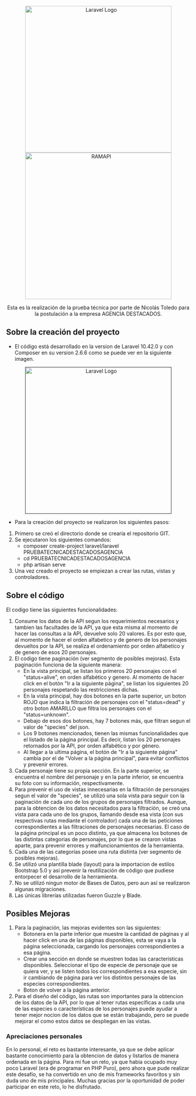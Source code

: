 <p align="center"><a href="https://laravel.com" target="_blank"><img src="https://raw.githubusercontent.com/laravel/art/master/logo-lockup/5%20SVG/2%20CMYK/1%20Full%20Color/laravel-logolockup-cmyk-red.svg" width="400" alt="Laravel Logo"></a><a href="https://laravel.com" target="_blank"><img src="https://repository-images.githubusercontent.com/120371205/b6740400-92d4-11ea-8a13-d5f6e0558e9b" width="400" alt="RAMAPI"></a></p>

<p align="center">
Esta es la realización de la prueba técnica por parte de Nicolás Toledo para la postulación a la empresa AGENCIA DESTACADOS.
</p>

## Sobre la creación del proyecto   

- El código está desarrollado en la version de Laravel 10.42.0 y con Composer en su version 2.6.6 como se puede ver en la siguiente imagen.

<p align="center"><a href="" target="_blank"><img src="https://i.imgur.com/USrGive.png" width="400" alt="Laravel Logo"></a></p>

- Para la creación del proyecto se realizaron los siguientes pasos:

1) Primero se creó el directorio donde se crearía el repositorio GIT.
2) Se ejecutaron los siguientes comandos:
    - composer create-project laravel/laravel PRUEBATECNICADESTACADOSAGENCIA
    - cd PRUEBATECNICADESTACADOSAGENCIA
    - php artisan serve
3) Una vez creado el proyecto se empiezan a crear las rutas, vistas y controladores.
## Sobre el código
El codigo tiene las siguientes funcionalidades:
1) Consume los datos de la API segun los requerimientos necesarios y tambien las facultades de la API, ya que esta misma al momento de hacer las consultas a la API, devuelve solo 20 valores. Es por esto que, al momento de hacer el orden alfabetico y de genero de los personajes devueltos por la API, se realiza el ordenamiento por orden alfabetico y de genero de esos 20 personajes.
2) El codigo tiene paginación (ver segmento de posibles mejoras). Esta paginación funciona de la siguiente manera:
    - En la vista principal, se listan los primeros 20 personajes con el "status=alive", en orden alfabético y genero. Al momento de hacer click en el botón "Ir a la siguiente página", se listan los siguientes 20 personajes respetando las restricciones dichas.
    - En la vista principal, hay dos botones en la parte superior, un boton ROJO que indica la filtración de personajes con el "status=dead" y otro boton AMARILLO que filtra los personajes con el "status=unknown".
    - Debajo de esos dos botones, hay 7 botones más, que filtran segun el valor de "species" del json.
    - Los 9 botones mencionados, tienen las mismas funcionalidades que el listado de la página principal. Es decir, listan los 20 personajes retornados por la API, por orden alfabético y por género.
    - Al llegar a la ultima página, el botón de "Ir a la siguiente página" cambia por el de "Volver a la página principal", para evitar conflictos y prevenir errores.
3) Cada personaje tiene su propia sección. En la parte superior, se encuentra el nombre del personaje y en la parte inferior, se encuentra su foto con su información, respectivamente.
4) Para prevenir el uso de vistas innecesarias en la filtración de personajes segun el valor de "species", se utilizó una sola vista para seguir con la paginación de cada uno de los grupos de personajes filtrados. Aunque, para la obtencion de los datos necesitados para la filtración, se creó una vista para cada uno de los grupos, llamando desde esa vista (con sus respectivas rutas mediante el controlador) cada una de las peticiones correspondientes a las filtraciones de personajes necesarias. El caso de la página principal es un poco distinto, ya que almacena los botones de las distintas categorias de personajes, por lo que se crearon vistas aparte, para prevenir errores y malfuncionamientos de la herramienta.
5) Cada una de las categorías posee una ruta distinta (ver segmento de posibles mejoras).
6) Se utilizó una plantilla blade (layout) para la importacion de estilos Bootstrap 5.0 y así prevenir la reutilización de código que pudiese entorpecer el desarrollo de la herramienta.
7) No se utilizó ningun motor de Bases de Datos, pero aun así se realizaron algunas migraciones.
8) Las únicas librerías utilizadas fueron Guzzle y Blade.

## Posibles Mejoras

1) Para la paginación, las mejoras evidentes son las siguientes:
    - Botonera en la parte inferior que muestre la cantidad de páginas y al hacer click en una de las páginas disponibles, esta se vaya a la página seleccionada, cargando los personajes correspondientes a esa página. 
    - Crear una sección en donde se muestren todas las características disponibles. Seleccionar el tipo de especie de personaje que se quiera ver, y se listen todos los correspondientes a esa especie, sin ir cambiando de página para ver los distintos personajes de las especies correspondientes.
    - Boton de volver a la página anterior.
2) Para el diseño del código, las rutas son importantes para la obtencion de los datos de la API, por lo que al tener rutas específicas a cada una de las especies o características de los personajes puede ayudar a tener mejor nocion de los datos que se están trabajando, pero se puede mejorar el como estos datos se despliegan en las vistas.

### Apreciaciones personales

En lo personal, el reto es bastante interesante, ya que se debe aplicar bastante conocimiento para la obtencion de datos y listarlos de manera ordenada en la página. Para mi fue un reto, ya que habia ocupado muy poco Laravel (era de programar en PHP Puro), pero ahora que pude realizar este desafío, se ha convertido en uno de mis frameworks favoritos y sin duda uno de mis principales. Muchas gracias por la oportunidad de poder participar en este reto, lo he disfrutado.